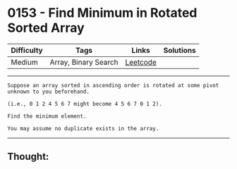 # 0153 - Find Minimum in Rotated Sorted Array

Difficulty  | Tags | Links | Solutions
----------- | ---- | ----- | -----
Medium | Array, Binary Search | [Leetcode](https://leetcode.com/problems/find-minimum-in-rotated-sorted-array/description/) |


-----------

```
Suppose an array sorted in ascending order is rotated at some pivot unknown to you beforehand.

(i.e., 0 1 2 4 5 6 7 might become 4 5 6 7 0 1 2).

Find the minimum element.

You may assume no duplicate exists in the array.
```

-----------

## Thought:
